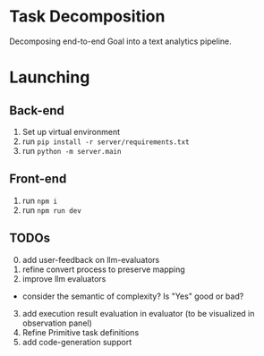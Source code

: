 # Task Decomposition
Decomposing end-to-end Goal into a text analytics pipeline.

# Launching
## Back-end 
1. Set up virtual environment 
2. run `pip install -r server/requirements.txt`
3. run `python -m server.main`

## Front-end
1. run `npm i`
2. run `npm run dev`

## TODOs
0. add user-feedback on llm-evaluators
1. refine convert process to preserve mapping
2. improve llm evaluators
- consider the semantic of complexity? Is "Yes" good or bad?
3. add execution result evaluation in evaluator (to be visualized in observation panel)
4. Refine Primitive task definitions
5. add code-generation support
